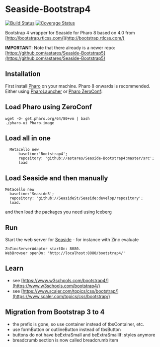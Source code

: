 # Seaside-Bootstrap4

[![Build Status](https://travis-ci.org/astares/Seaside-Bootstrap4.svg?branch=master)](https://travis-ci.org/astares/Seaside-Bootstrap4) [![Coverage Status](https://coveralls.io/repos/github/astares/Seaside-Bootstrap4/badge.svg?branch=master)](https://coveralls.io/github/astares/Seaside-Bootstrap4?branch=master)

Bootstrap 4 wrapper for Seaside for Pharo 8
based on 4.0 from [http://bootstrap.rtlcss.com/](http://bootstrap.rtlcss.com/)

**IMPORTANT**: Note that there already is a newer repo: [https://github.com/astares/Seaside-Bootstrap5](https://github.com/astares/Seaside-Bootstrap5)

## Installation
First install [Pharo](http://www.pharo.org) on your machine. Pharo 8 onwards is recommended. Either using [PharoLauncher](https://github.com/pharo-project/pharo-launcher) or [Pharo ZeroConf](http://get.pharo.org/):

## Load Pharo using ZeroConf 

```
wget -O- get.pharo.org/64/80+vm | bash
./pharo-ui Pharo.image
```

## Load all in one

```Smalltalk
  Metacello new
      baseline:'Bootstrap4';
      repository: 'github://astares/Seaside-Bootstrap4:master/src';
      load
```

## Load Seaside and then manually

```Smalltalk
Metacello new
  baseline:'Seaside3';
  repository: 'github://SeasideSt/Seaside:develop/repository';
  load.
```

and then load the packages you need using Iceberg

## Run

Start the web server for [Seaside](http://www.seaside.st) - for instance with Zinc evaluate
```Smalltalk
ZnZincServerAdaptor startOn: 8080.
WebBrowser openOn: 'http://localhost:8080/bootstrap4/'
```

## Learn
- see [https://www.w3schools.com/bootstrap4/](https://www.w3schools.com/bootstrap4/)
- see [https://www.scaler.com/topics/css/bootstrap/](https://www.scaler.com/topics/css/bootstrap/)

## Migration from Bootstrap 3 to 4

- the prefix is gone, so use container instead of tbsContainer, etc.
- use formButton or outlineButton instead of tbsButton
- buttons do not have beExtraSmall and beExtraSmallIf: styles anymore
- breadcrumb section is now called breadcrumb item
